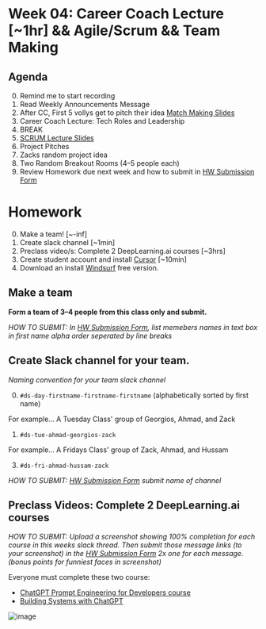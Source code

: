 # Week 04: Career Coach Lecture [~1hr] && Agile/Scrum && Team Making  

## Agenda
0. Remind me to start recording
1. Read Weekly Announcements Message
0. After CC, First 5 vollys get to pitch their idea [Match Making Slides](https://docs.google.com/presentation/d/15dKy4DA3uGoQfVNo6KxRlTG8TmajlcNwxCbDfY0r_v8/edit?slide=id.g37d53ad70fc_0_119#slide=id.g37d53ad70fc_0_119)
0. Career Coach Lecture: Tech Roles and Leadership
0. BREAK
0. [SCRUM Lecture Slides](https://docs.google.com/presentation/d/1G-7RNgZinNdX1FChukCllxV07ioiHQRA7gaxPV6eYHw/edit?usp=sharing)
0. Project Pitches
1. Zacks random project idea
2. Two Random Breakout Rooms (4–5 people each)
0. Review Homework due next week and how to submit in [HW Submission Form](https://forms.gle/MFH173MZaQ5TquCB6)



# Homework
0. Make a team! [~-inf]
1. Create slack channel [~1min]
2. Preclass video/s:  Complete 2 DeepLearning.ai courses [~3hrs]
3. Create student account and install [Cursor](https://cursor.com/students) [~10min]
4. Download an install [Windsurf](https://windsurf.com/editor/students) free version.

## Make a team
__Form a team of 3–4 people from this class only and submit.__

_HOW TO SUBMIT:  In [HW Submission Form](https://forms.gle/MFH173MZaQ5TquCB6), list memebers names in text box in first name alpha order seperated by line breaks_


## Create Slack channel for your team.

_Naming convention for your team slack channel_

0. `#ds-day-firstname-firstname-firstname` (alphabetically sorted by first name)

For example... A Tuesday Class' group of Georgios, Ahmad, and Zack
1. `#ds-tue-ahmad-georgios-zack`

For example... A Fridays Class' group of Zack, Ahmad, and Hussam

3. `#ds-fri-ahmad-hussam-zack`

_HOW TO SUBMIT:  [HW Submission Form](https://forms.gle/MFH173MZaQ5TquCB6) submit name of channel_

## Preclass Videos: Complete 2 DeepLearning.ai courses
_HOW TO SUBMIT:  Upload a screenshot showing 100% completion for each course in this weeks slack thread. Then submit those message links (to your screenshot) in the [HW Submission Form](https://forms.gle/MFH173MZaQ5TquCB6) 2x one for each message. (bonus points for funniest faces in screenshot)_

Everyone must complete these two course:
  - [ChatGPT Prompt Engineering for Developers course](https://www.deeplearning.ai/short-courses/chatgpt-prompt-engineering-for-developers)
  - [Building Systems with ChatGPT](https://www.deeplearning.ai/short-courses/building-systems-with-chatgpt)

![image](https://github.com/CUNYTechPrep/2024-DS-Fri-1230/blob/0fa39d92ba70f6f82208a02b4698d3d0bc3ec915/Week-08-Decision-Trees-n-Random-Forest/images/image.png?raw=true)

